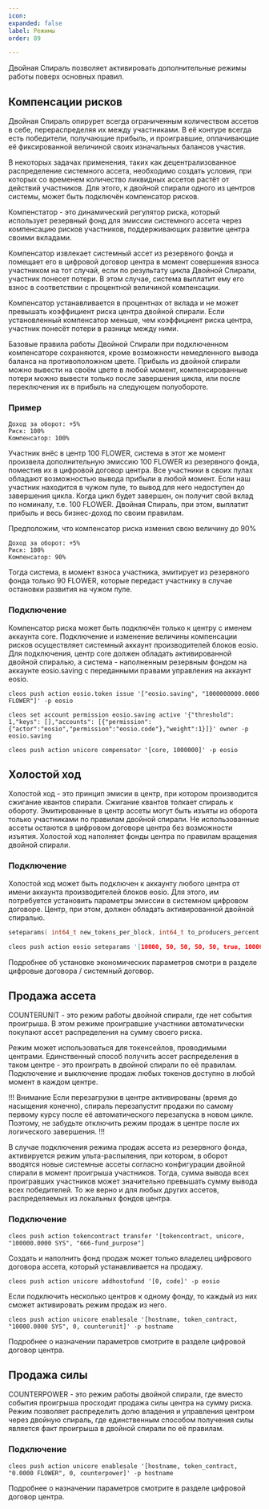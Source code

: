 ```yaml
---
icon: 
expanded: false
label: Режимы
order: 89

---
```

Двойная Спираль позволяет активировать дополнительные режимы работы поверх основных правил. 

## Компенсации рисков
Двойная Спираль опирурет всегда ограниченным количеством ассетов в себе, перераспределяя их между участниками. В её контуре всегда есть победители, получающие прибыль, и проигравшие, оплачивающие её фиксированной величиной своих изначальных балансов участия. 

В некоторых задачах применения, таких как децентрализованное распределение системного ассета, необходимо создать условия, при которых со временем количество ликвидных ассетов растёт от действий участников. Для этого, к двойной спирали одного из центров системы, может быть подключён компенсатор рисков. 

Компенстатор - это динамический регулятор риска, который использует резервный фонд для эмиссии системного ассета через компенсацию рисков участников, поддерживающих развитие центра своими вкладами. 

Компенсатор извлекает системный ассет из резервного фонда и помещает его в цифровой договор центра в момент совершения взноса участником на тот случай, если по результату цикла Двойной Спирали, участник понесет потери. В этом случае, система выплатит ему его взнос в соответствии с процентной величиной компенсации. 

Компенсатор устанавливается в процентнах от вклада и не может превышать коэффициент риска центра двойной спирали. Если установленный компенсатор меньше, чем коэффициент риска центра, участник понесёт потери в разнице между ними. 

Базовые правила работы Двойной Спирали при подключенном компенсаторе сохраняются, кроме возможности немедленного вывода баланса на противоположном цвете. Прибыль из двойной спирали можно вывести на своём цвете в любой момент, компенсированные потери можно вывести только после завершения цикла, или после переключения их в прибыль на следующем полуобороте. 



### Пример


```
Доход за оборот: +5%
Риск: 100%
Компенсатор: 100%
```
Участник внёс в центр 100 FLOWER, система в этот же момент произвела дополнительную эмиссию 100 FLOWER из резервного фонда, поместив их в цифровой договор центра. Все участники в своих пулах обладают возможностью вывода прибыли в любой момент. Если наш участник находится в чужом пуле, то вывод для него недоступен до завершения цикла. Когда цикл будет завершен, он получит свой вклад по номиналу, т.е. 100 FLOWER. Двойная Спираль, при этом, выплатит прибыль и весь бизнес-доход по своим правилам. 

Предположим, что компенсатор риска изменил свою величину до 90%
```
Доход за оборот: +5%
Риск: 100%
Компенсатор: 90%
```
Тогда система, в момент взноса участника, эмитирует из резервного фонда только 90 FLOWER, которые передаст участнику в случае остановки развития на чужом пуле. 


### Подключение
Компенсатор риска может быть подключён только к центру с именем аккаунта core. Подключение и изменение величины компенсации рисков осуществляет системный аккаунт производителей блоков eosio. Для подключения, центр core должен обладать активированной двойной спиралью, а система - наполненным резервным фондом на аккаунте eosio.saving с переданными правами управления на аккаунт eosio.

``` Выпуск ассетов в резервный фонд
cleos push action eosio.token issue '["eosio.saving", "1000000000.0000 FLOWER"]' -p eosio
```

``` Передача активных разрешений производителям
cleos set account permission eosio.saving active '{"threshold": 1,"keys": [],"accounts": [{"permission":{"actor":"eosio","permission":"eosio.code"},"weight":1}]}' owner -p eosio.saving
```

``` Компенсация 100% риска
cleos push action unicore compensator '[core, 1000000]' -p eosio
```





## Холостой ход
Холостой ход - это принцип эмисии в центр, при котором производится сжигание квантов спирали. Сжигание квантов толкает спираль к обороту. Эмитированные в центр ассеты могут быть изъяты из оборота только участниками по правилам двойной спирали. Не использованные ассеты остаются в цифровом договоре центра без возможности изъятия. Холостой ход наполняет фонды центра по правилам вращения двойной спирали. 

### Подключение
Холостой ход может быть подключен к аккаунту любого центра от имени аккаунта производителей блоков eosio. Для этого, им потребуется установить параметры эмиссии в системном цифровом договоре. Центр, при этом, должен обладать активированной двойной спиралью. 

``` cpp
seteparams( int64_t new_tokens_per_block, int64_t to_producers_percent, int64_t to_saving_percent, int64_t per_block_pay_percent, int64_t per_vote_pay_percent, bool spraying_enabled, int64_t new_tokens_for_spraying, int64_t spraying_period_in_blocks, int64_t spraying_rotation_percent, int64_t spraying_core_funds_percent, name core_host ){

cleos push action eosio seteparams '[10000, 50, 50, 50, 50, true, 10000000, 7200, 50, 50, "core"]' -p eosio
```
Подробнее об установке экономических параметров смотри в разделе цифровые договора / системный договор.


## Продажа ассета
COUNTERUNIT - это режим работы двойной спирали, где нет события проигрыша. В этом режиме проигравшие участники автоматически покупают ассет распределения на сумму своего риска. 

Режим может использоваться для токенсейлов, проводимыми центрами. Единственный способ получить ассет распределения в таком центре - это проиграть в двойной спирали по её правилам. Подключение и выключение продаж любых токенов доступно в любой момент в каждом центре.

!!! Внимание 
Если перезагрузки в центре активированы (время до насыщения конечно), спираль перезапустит продажи по самому первому курсу после её автоматического перезапуска в новом цикле. Поэтому, не забудьте отключить режим продаж в центре после их логического завершения. 
!!!

В случае подключения режима продаж ассета из резервного фонда, активируется режим ульта-распыления, при котором, в оборот вводятся новые системные ассеты согласно конфигурации двойной спирали в момент проигрыша участников. Тогда, сумма вывода всех проигравших участников может значительно превышать сумму вывода всех победителей. То же верно и для любых других ассетов, распределяемых из локальных фондов центра. 

### Подключение
``` создаём фонд продаж и наполняем его
cleos push action tokencontract transfer '[tokencontract, unicore, "100000.0000 SYS", "666-fund_purpose"]
```
Создать и наполнить фонд продаж может только владелец цифрового договора ассета, который устанавливается на продажу. 

``` подключаем центр к фонду
cleos push action unicore addhostofund '[0, code]' -p eosio
```
Если подключить несколько центров к одному фонду, то каждый из них сможет активировать режим продаж из него.


``` продаём ассет SYS проигравшим
cleos push action unicore enablesale '[hostname, token_contract, "10000.0000 SYS", 0, counterunit]' -p hostname
```
Подробнее о назначении параметров смотрите в разделе цифровой договор центра.

## Продажа силы
COUNTERPOWER - это режим работы двойной спирали, где вместо события проигрыша просходит продажа силы центра на сумму риска. Режим позволяет распределить долю владения и управления центром через двойную спираль, где единственным способом получения силы является факт проигрыша в двойной спирали по её правилам. 

### Подключение
``` распределяем силу на проигравших по рынку
cleos push action unicore enablesale '[hostname, token_contract, "0.0000 FLOWER", 0, counterpower]' -p hostname
```
Подробнее о назначении параметров смотрите в разделе цифровой договор центра.

